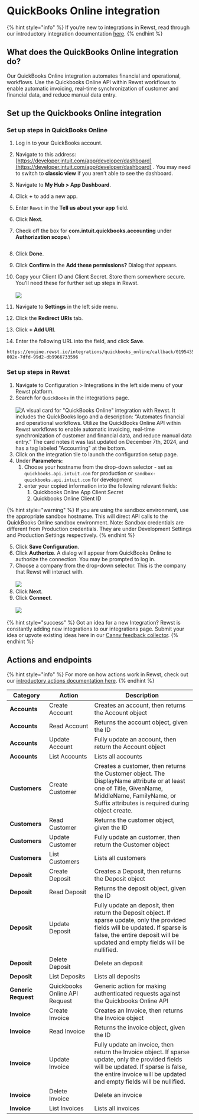 # QuickBooks Online integration

{% hint style="info" %}
If you’re new to integrations in Rewst, read through our introductory integration documentation [here](https://docs.rewst.help/documentation/integrations).
{% endhint %}

## **What does the QuickBooks Online integration do?**

Our QuickBooks Online integration automates financial and operational, workflows. Use the Quickbooks Online API within Rewst workflows to enable automatic invoicing, real-time synchronization of customer and financial data, and reduce manual data entry.

## **Set up the Quickbooks Online integration**

### **Set up steps in QuickBooks Online**

1. Log in to your QuickBooks account.
2. Navigate to this address: [https://developer.intuit.com/app/developer/dashboard](https://developer.intuit.com/app/developer/dashboard) . You may need to switch to **classic view** if you aren't able to see the dashboard.
3. Navigate to **My Hub > App Dashboard**.
4. Click **+** to add a new app.
5. Enter `Rewst` in the **Tell us about your app** field.
6. Click **Next**.
7.  Check off the box for **com.intuit.quickbooks.accounting** under **Authorization scope**.\


    <figure><img src="../../../../../.gitbook/assets/Screenshot 2025-05-01 at 12.19.43 PM.png" alt=""><figcaption></figcaption></figure>
8. Click **Done**.
9. Click **Confirm** in the **Add these permissions?** Dialog that appears.&#x20;
10. Copy your Client ID and Client Secret. Store them somewhere secure. You’ll need these for further set up steps in Rewst.\
    \
    ![](<../../../../../.gitbook/assets/Screenshot 2025-05-01 at 12.20.37 PM.png>)
11. Navigate to **Settings** in the left side menu.
12. Click the **Redirect URIs** tab.
13. Click **+ Add URI**.
14. Enter the following URL into the field, and click **Save**.

```
https://engine.rewst.io/integrations/quickbooks_online/callback/01954351-002e-7dfd-99d2-db9966733596
```

### Set up steps in Rewst

1. Navigate to Configuration > Integrations in the left side menu of your Rewst platform.
2. Search for `QuickBooks` in the integrations page.\
   \
   ![A visual card for "QuickBooks Online" integration with Rewst. It includes the QuickBooks logo and a description: “Automates financial and operational workflows. Utilize the QuickBooks Online API within Rewst workflows to enable automatic invoicing, real-time synchronization of customer and financial data, and reduce manual data entry.” The card notes it was last updated on December 7th, 2024, and has a tag labeled "Accounting" at the bottom.](<../../../../../.gitbook/assets/Screenshot 2025-05-01 at 11.58.23 AM.png>)
3. Click on the integration tile to launch the configuration setup page.
4. Under **Parameters:**
   1. Choose your hostname from the drop-down selector - set as `quickbooks.api.intuit.com` for production or `sandbox-quickbooks.api.intuit.com` for development
   2. enter your copied information into the following relevant fields:
      1. Quickbooks Online App Client Secret
      2. Quickbooks Online Client ID

{% hint style="warning" %}
&#x20;If you are using the sandbox environment, use the appropriate sandbox hostname. This will direct API calls to the QuickBooks Online sandbox environment. Note: Sandbox credentials are different from Production credentials. They are under Development Settings and Production Settings respectively.
{% endhint %}

5. Click **Save Configuration**.
6. Click **Authorize**. A dialog will appear from QuickBooks Online to authorize the connection. You may be prompted to log in.&#x20;
7. Choose a company from the drop-down selector. This is the company that Rewst will interact with.\
   \
   ![](<../../../../../.gitbook/assets/Screenshot 2025-05-01 at 12.50.40 PM.png>)
8. Click **Next**.
9. Click **Connect**.\
   \
   ![](<../../../../../.gitbook/assets/Screenshot 2025-05-01 at 12.50.50 PM.png>)

{% hint style="success" %}
Got an idea for a new Integration? Rewst is constantly adding new integrations to our integrations page. Submit your idea or upvote existing ideas here in our [Canny feedback collector](https://rewst.canny.io/integrations).
{% endhint %}

## Actions and endpoints

{% hint style="info" %}
For more on how actions work in Rewst, check out our [introductory actions documentation here](https://docs.rewst.help/documentation/workflows/actions-in-rewst).&#x20;
{% endhint %}

| Category            | Action                        | Description                                                                                                                                                                                                     |
| ------------------- | ----------------------------- | --------------------------------------------------------------------------------------------------------------------------------------------------------------------------------------------------------------- |
| **Accounts**        | Create Account                | Creates an account, then returns the Account object                                                                                                                                                             |
| **Accounts**        | Read Account                  | Returns the account object, given the ID                                                                                                                                                                        |
| **Accounts**        | Update Account                | Fully update an account, then return the Account object                                                                                                                                                         |
| **Accounts**        | List Accounts                 | Lists all accounts                                                                                                                                                                                              |
| **Customers**       | Create Customer               | Creates a customer, then returns the Customer object. The DisplayName attribute or at least one of Title, GivenName, MiddleName, FamilyName, or Suffix attributes is required during object create.             |
| **Customers**       | Read Customer                 | Returns the customer object, given the ID                                                                                                                                                                       |
| **Customers**       | Update Customer               | Fully update an customer, then return the Customer object                                                                                                                                                       |
| **Customers**       | List Customers                | Lists all customers                                                                                                                                                                                             |
| **Deposit**         | Create Deposit                | Creates a Deposit, then returns the Deposit object                                                                                                                                                              |
| **Deposit**         | Read Deposit                  | Returns the deposit object, given the ID                                                                                                                                                                        |
| **Deposit**         | Update Deposit                | Fully update an deposit, then return the Deposit object. If sparse update, only the provided fields will be updated. If sparse is false, the entire deposit will be updated and empty fields will be nullified. |
| **Deposit**         | Delete Deposit                | Delete an deposit                                                                                                                                                                                               |
| **Deposit**         | List Deposits                 | Lists all deposits                                                                                                                                                                                              |
| **Generic Request** | Quickbooks Online API Request | Generic action for making authenticated requests against the Quickbooks Online API                                                                                                                              |
| **Invoice**         | Create Invoice                | Creates an Invoice, then returns the Invoice object                                                                                                                                                             |
| **Invoice**         | Read Invoice                  | Returns the invoice object, given the ID                                                                                                                                                                        |
| **Invoice**         | Update Invoice                | Fully update an invoice, then return the Invoice object. If sparse update, only the provided fields will be updated. If sparse is false, the entire invoice will be updated and empty fields will be nullified. |
| **Invoice**         | Delete Invoice                | Delete an invoice                                                                                                                                                                                               |
| **Invoice**         | List Invoices                 | Lists all invoices                                                                                                                                                                                              |
